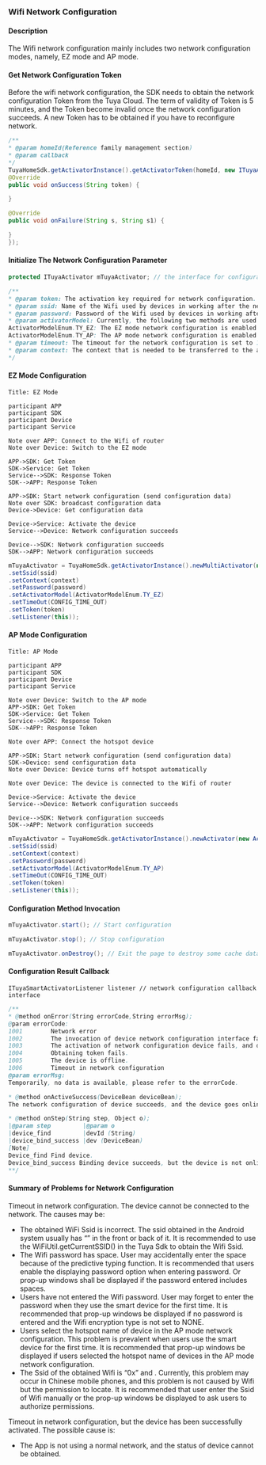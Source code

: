 ### Wifi Network Configuration

#### Description

The Wifi network configuration mainly includes two network configuration modes, namely, EZ mode and AP mode.

#### Get Network Configuration Token

Before the wifi network configuration, the SDK needs to obtain the network configuration Token from the Tuya Cloud.
The term of validity of Token is 5 minutes, and the Token become invalid once the network configuration succeeds.
A new Token has to be obtained if you have to reconfigure network.

```java
/**
* @param homeId(Reference family management section)
* @param callback
*/
TuyaHomeSdk.getActivatorInstance().getActivatorToken(homeId, new ITuyaActivatorGetToken() {
@Override
public void onSuccess(String token) {

}

@Override
public void onFailure(String s, String s1) {

}
});
```

#### Initialize The Network Configuration Parameter

```java
protected ITuyaActivator mTuyaActivator; // the interface for configuration business class implements
```

```java
/**
* @param token: The activation key required for network configuration.
* @param ssid: Name of the Wifi used by devices in working after the network isconfigured.  (Home network)
* @param password: Password of the Wifi used by devices in working after the network is configured.  (Home network)
* @param activatorModel: Currently, the following two methods are used for network configuration of devices.
ActivatorModelEnum.TY_EZ: The EZ mode network configuration is enabled is this parameter is transfered.
ActivatorModelEnum.TY_AP: The AP mode network configuration is enabled is this parameter is transfered.
* @param timeout: The timeout for the network configuration is set to 100s by default.
* @param context: The context that is needed to be transferred to the activity.
*/
```

#### EZ Mode Configuration

```sequence
Title: EZ Mode

participant APP
participant SDK
participant Device
participant Service

Note over APP: Connect to the Wifi of router
Note over Device: Switch to the EZ mode

APP->SDK: Get Token
SDK->Service: Get Token
Service-->SDK: Response Token
SDK-->APP: Response Token

APP->SDK: Start network configuration (send configuration data)
Note over SDK: broadcast configuration data
Device->Device: Get configuration data

Device->Service: Activate the device
Service-->Device: Network configuration succeeds

Device-->SDK: Network configuration succeeds
SDK-->APP: Network configuration succeeds

```

```java
mTuyaActivator = TuyaHomeSdk.getActivatorInstance().newMultiActivator(new ActivatorBuilder()
.setSsid(ssid)
.setContext(context)
.setPassword(password)
.setActivatorModel(ActivatorModelEnum.TY_EZ)
.setTimeOut(CONFIG_TIME_OUT)
.setToken(token)
.setListener(this));
```

#### AP Mode Configuration

```sequence
Title: AP Mode

participant APP
participant SDK
participant Device
participant Service

Note over Device: Switch to the AP mode
APP->SDK: Get Token
SDK->Service: Get Token
Service-->SDK: Response Token
SDK-->APP: Response Token

Note over APP: Connect the hotspot device

APP->SDK: Start network configuration (send configuration data)
SDK->Device: send configuration data
Note over Device: Device turns off hotspot automatically

Note over Device: The device is connected to the Wifi of router

Device->Service: Activate the device
Service-->Device: Network configuration succeeds

Device-->SDK: Network configuration succeeds
SDK-->APP: Network configuration succeeds

```

```java
mTuyaActivator = TuyaHomeSdk.getActivatorInstance().newActivator(new ActivatorBuilder()
.setSsid(ssid)
.setContext(context)
.setPassword(password)
.setActivatorModel(ActivatorModelEnum.TY_AP)
.setTimeOut(CONFIG_TIME_OUT)
.setToken(token)
.setListener(this));
```

#### Configuration Method Invocation

```java
mTuyaActivator.start(); // Start configuration

mTuyaActivator.stop(); // Stop configuration

mTuyaActivator.onDestroy(); // Exit the page to destroy some cache data and monitoring data.
```

#### Configuration Result Callback

```
ITuyaSmartActivatorListener listener // network configuration callback interface
```

```java
/**
* @method onError(String errorCode,String errorMsg);
@param errorCode:
1001        Network error
1002        The invocation of device network configuration interface fails.
1003        The activation of network configuration device fails, and device is not detected.
1004        Obtaining token fails.
1005        The device is offline.
1006        Timeout in network configuration
@param errorMsg:
Temporarily, no data is available, please refer to the errorCode.

* @method onActiveSuccess(DeviceBean deviceBean);
The network configuration of device succeeds, and the device goes online (Mobile phone can control device directly).

* @method onStep(String step, Object o);
|@param step         |@param o
|device_find         |devId (String)
|device_bind_success |dev (DeviceBean)
[Note]
Device_find Find device.
Device_bind_success Binding device succeeds, but the device is not online yet and cannot be controlled with your mobile phone.
**/
```

#### Summary of Problems for Network Configuration

Timeout in network configuration. The device cannot be connected to the network. The causes may be:

- The obtained WiFi Ssid is incorrect. The ssid obtained in the Android system usually has “” in the front or back of it.  It is recommended to use the WiFiUtil.getCurrentSSID() in the Tuya Sdk to obtain the Wifi Ssid. 
- The Wifi password has space. User may accidentally enter the space because of the predictive typing function. It is recommended that users enable the displaying password option when entering password. Or prop-up windows shall be displayed if the password entered includes spaces. 
- Users have not entered the Wifi password. User may forget to enter the password when they use the smart device for the first time. It is recommended that prop-up windows be displayed if no password is entered and the Wifi encryption type is not set to NONE.
- Users select the hotspot name of device in the AP mode network configuration. This problem is prevalent when users use the smart device for the first time. It is recommended that prop-up windows be displayed if users selected the hotspot name of devices in the AP mode network configuration. 
- The Ssid of the obtained Wifi is “0x” and <unknown ssid>. Currently, this problem may occur in Chinese mobile phones, and this problem is not caused by Wifi but the permission to locate. It is recommended that user enter the Ssid of Wifi manually or the prop-up windows be displayed to ask users to authorize permissions.

Timeout in network configuration, but the device has been successfully activated. The possible cause is:

- The App is not using a normal network, and the status of device cannot be obtained. 

